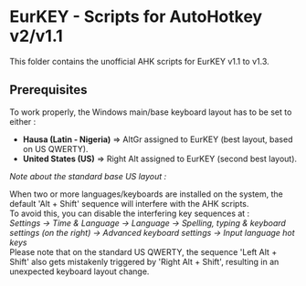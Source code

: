 # EurKEY - Scripts for AutoHotkey v2/v1.1

This folder contains the unofficial AHK scripts for EurKEY v1.1 to v1.3.

## Prerequisites

To work properly, the Windows main/base keyboard layout has to be set to either&nbsp;:

- **Hausa (Latin - Nigeria)** =&gt; AltGr assigned to EurKEY (best layout, based on US QWERTY).
- **United States (US)** =&gt; Right Alt assigned to EurKEY (second best layout).

*Note about the standard base US layout&nbsp;:*

When two or more languages/keyboards are installed on the system, the default 'Alt + Shift' sequence will interfere with the AHK scripts.  
To avoid this, you can disable the interfering key sequences at&nbsp;:  
*Settings -&gt; Time &amp; Language -&gt; Language -&gt; Spelling, typing &amp; keyboard settings (on the right) -&gt; Advanced keyboard settings -&gt; Input language hot keys*  
Please note that on the standard US QWERTY, the sequence 'Left Alt + Shift' also gets mistakenly triggered by 'Right Alt + Shift', resulting in an unexpected keyboard layout change.
